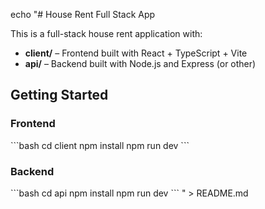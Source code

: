 echo "# House Rent Full Stack App

This is a full-stack house rent application with:

- **client/** – Frontend built with React + TypeScript + Vite
- **api/** – Backend built with Node.js and Express (or other)

## Getting Started

### Frontend
\`\`\`bash
cd client
npm install
npm run dev
\`\`\`

### Backend
\`\`\`bash
cd api
npm install
npm run dev
\`\`\`
" > README.md
